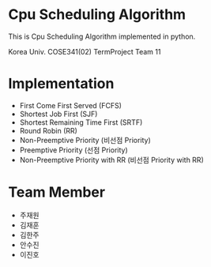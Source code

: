 # Cpu Scheduling Algorithm
This is Cpu Scheduling Algorithm implemented in python.

Korea Univ. COSE341(02) TermProject Team 11

# Implementation
+ First Come First Served (FCFS)
+ Shortest Job First (SJF)
+ Shortest Remaining Time First (SRTF)
+ Round Robin (RR)
+ Non-Preemptive Priority (비선점 Priority)
+ Preemptive Priority (선점 Priority)
+ Non-Preemptive Priority with RR (비선점 Priority with RR)

# Team Member
+ 주재원
+ 김재훈
+ 김한주
+ 안수진
+ 이진호
